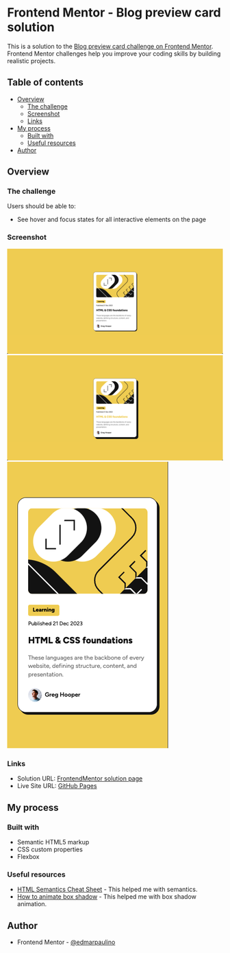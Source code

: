 # Frontend Mentor - Blog preview card solution

This is a solution to the [Blog preview card challenge on Frontend Mentor](https://www.frontendmentor.io/challenges/blog-preview-card-ckPaj01IcS). Frontend Mentor challenges help you improve your coding skills by building realistic projects. 

## Table of contents

- [Overview](#overview)
  - [The challenge](#the-challenge)
  - [Screenshot](#screenshot)
  - [Links](#links)
- [My process](#my-process)
  - [Built with](#built-with)
  - [Useful resources](#useful-resources)
- [Author](#author)

## Overview

### The challenge

Users should be able to:

- See hover and focus states for all interactive elements on the page

### Screenshot

![Desktop](./assets/images/desktop.png)
![On hover](./assets/images/on-hover.png)
![Mobile](./assets/images/mobile.png)


### Links

- Solution URL: [FrontendMentor solution page](https://www.frontendmentor.io/solutions/blog-preview-card-solution-USIriurPw7)
- Live Site URL: [GitHub Pages](https://edmarpaulino.github.io/frontend-mentor-blog-preview-card-solution/)

## My process

### Built with

- Semantic HTML5 markup
- CSS custom properties
- Flexbox

### Useful resources

- [HTML Semantics Cheat Sheet](https://learntheweb.courses/topics/html-semantics-cheat-sheet/) - This helped me with semantics.
- [How to animate box shadow](https://tobiasahlin.com/blog/how-to-animate-box-shadow/) - This helped me with box shadow animation.

## Author

- Frontend Mentor - [@edmarpaulino](https://www.frontendmentor.io/profile/edmarpaulino)